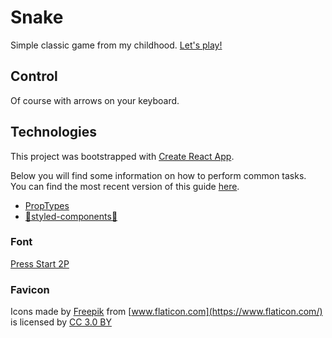 # Snake

Simple classic game from my childhood.
[Let's play!](https://tomekskuta.github.io/snake/)

## Control

Of course with arrows on your keyboard.

## Technologies

This project was bootstrapped with [Create React App](https://github.com/facebookincubator/create-react-app).

Below you will find some information on how to perform common tasks.<br>
You can find the most recent version of this guide [here](https://github.com/facebookincubator/create-react-app/blob/master/packages/react-scripts/template/README.md).

- [PropTypes](https://www.npmjs.com/package/prop-types)
- [💅styled-components💅](https://www.styled-components.com/)

### Font

[Press Start 2P](https://fonts.google.com/specimen/Press+Start+2P)

### Favicon

Icons made by [Freepik](http://www.freepik.com) from [www.flaticon.com](https://www.flaticon.com/) is licensed by [CC 3.0 BY](http://creativecommons.org/licenses/by/3.0/)